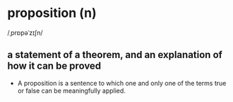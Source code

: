 # proposition (n)

/ˌprɒpəˈzɪʃn/

## a statement of a theorem, and an explanation of how it can be proved

- A proposition is a sentence to which one and only one of the terms true or false can be meaningfully applied.